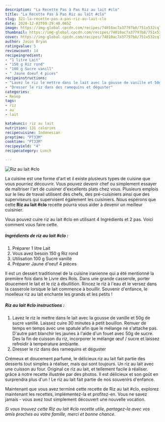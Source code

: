 ```yaml
---
description: "La Recette Pas à Pas Riz au lait #clo"
title: "La Recette Pas à Pas Riz au lait #clo"
slug: 321-la-recette-pas-a-pas-riz-au-lait-clo
date: 2020-12-02T09:29:48.065Z
image: https://img-global.cpcdn.com/recipes/74010ac7a37797b8/751x532cq70/riz-au-lait-clo-photo-principale-de-la-recette.jpg
thumbnail: https://img-global.cpcdn.com/recipes/74010ac7a37797b8/751x532cq70/riz-au-lait-clo-photo-principale-de-la-recette.jpg
cover: https://img-global.cpcdn.com/recipes/74010ac7a37797b8/751x532cq70/riz-au-lait-clo-photo-principale-de-la-recette.jpg
author: Jason Bryan
ratingvalue: 5
reviewcount: 14
recipeingredient:
- "1 litre Lait"
- "150 g Riz rond"
- "100 g Sucre vanill"
- " Jaune doeuf 4 pices"
recipeinstructions:
- "Lavez le riz le mettre dans le lait avec la gousse de vanille et 50g de sucre vanillé. Laissez cuire 30 minutes à petit bouillon. Remuer de temps en temps avec une spatule afin que le mélange ne s&#39;attache pas. D&#39;autre part blanchir les jaunes à l&#39;aide d&#39;un fouet avec 50g de sucre. Des la fin de cuisson du riz, incorporer le mélange œuf / sucre et laissez refroidir à température ambiante."
- "Dresser le riz dans des ramequins et déguster"
categories:
- Resep
tags:
- riz
- au
- lait

katakunci: riz au lait 
nutrition: 131 calories
recipecuisine: Indonesian
preptime: "PT33M"
cooktime: "PT33M"
recipeyield: "4"
recipecategory: Lunch

---
```



![Riz au lait #clo](https://img-global.cpcdn.com/recipes/74010ac7a37797b8/751x532cq70/riz-au-lait-clo-photo-principale-de-la-recette.jpg)

La cuisine est une forme d'art et il existe plusieurs types de cuisine que vous pourriez découvrir. Vous pouvez devenir chef ou simplement essayer de maîtriser l'art de cuisiner d'excellents plats chez vous. Plusieurs emplois sur le lieu de travail utilisent des chefs, des pré-cuisiniers ainsi que des superviseurs qui supervisent également les cuisiniers. Nous espérons que cette <strong> Riz au lait #clo </strong> recette pourra vous aider à devenir un meilleur cuisinier.

<!--inarticleads1-->

Vous pouvez cuire riz au lait #clo en utilisant 4 Ingrédients et 2 pas. Voici comment vous faire cette.

##### Ingrédients de riz au lait #clo :

1. Préparer 1 litre Lait
1. Vous avez besoin 150 g Riz rond
1. Utilisation 100 g Sucre vanillé
1. Préparer  Jaune d&#39;oeuf 4 pièces


Il est un dessert traditionnel de la cuisine iranienne qui a été mentionné la première fois dans le Livre des Rois. Dans une grande casserole, porter doucement le lait et le riz à ébullition. Rincez le riz à l&#39;eau et le versez dans la casserole lorsque le lait commence à bouillir. Souvenir d&#39;enfance, le moelleux riz au lait enchante les grands et les petits ! 

<!--inarticleads2-->

##### Riz au lait #clo instructions :

1. Lavez le riz le mettre dans le lait avec la gousse de vanille et 50g de sucre vanillé. Laissez cuire 30 minutes à petit bouillon. Remuer de temps en temps avec une spatule afin que le mélange ne s&#39;attache pas. D&#39;autre part blanchir les jaunes à l&#39;aide d&#39;un fouet avec 50g de sucre. Des la fin de cuisson du riz, incorporer le mélange œuf / sucre et laissez refroidir à température ambiante.
1. Dresser le riz dans des ramequins et déguster


Crémeux et doucement parfumé, le délicieux riz au lait fait partie des desserts tout simples à réaliser, mais qui sont toujours. Un riz au lait avec une cuisson au four. Original ce riz au lait, et tellement facile à réaliser. grâce à notre recette illustrée par des photos. Il est délicieux et son goût en surprendra plus d&#39;un ! Le riz au lait fait partie de nos souvenirs d&#39;enfance. 

<!--inarticleads1-->

<p>
Maintenant que vous avez terminé cette recette de Riz au lait #clo, explorez maintenant les recettes, implémentez-la et profitez-en. Vous ne savez jamais - vous avez tout simplement découvert une nouvelle vocation.
</p>

<p>
<i>Si vous trouvez cette Riz au lait #clo recette utile, partagez-la avec vos amis proches ou votre famille, merci et bonne chance.</i>
</p>
